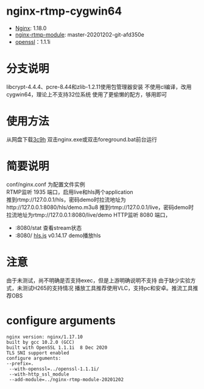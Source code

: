 nginx-rtmp-cygwin64
================

* [Nginx](http://nginx.org/): 1.18.0
* [nginx-rtmp-module](https://github.com/arut/nginx-rtmp-module): master-20201202-git-afd350e
* [openssl](https://www.openssl.org/)：1.1.1i

# 分支说明
libcrypt-4.4.4、pcre-8.44和zlib-1.2.11使用包管理器安装
不使用cl编译，改用cygwin64，理论上不支持32位系统
使用了更偷懒的配方，够用即可

# 使用方法
从网盘下载[3c9h](https://wwa.lanzous.com/iwXczkcxf3i)
双击nginx.exe或双击foreground.bat前台运行

# 简要说明
conf/nginx.conf 为配置文件实例  
RTMP监听 1935 端口，启用live和hls两个application  
推到rtmp://127.0.0.1/hls，密码demo时拉流地址为http://127.0.0.1:8080/hls/demo.m3u8
推到rtmp://127.0.0.1/live，密码demo时拉流地址为rtmp://127.0.0.1:8080/live/demo
HTTP监听 8080 端口，
* :8080/stat 查看stream状态  
* :8080/ [hls.js](https://github.com/video-dev/hls.js) v0.14.17 demo播放hls

# 注意
由于未测试，尚不明确是否支持exec，但是上游明确说明不支持
由于缺少实验方式，未测试H265的支持情况
播放工具推荐使用VLC，支持pc和安卓。推流工具推荐OBS

# configure arguments
```
nginx version: nginx/1.17.10
built by gcc 10.2.0 (GCC)
built with OpenSSL 1.1.1i  8 Dec 2020
TLS SNI support enabled
configure arguments:
--prefix=. 
 --with-openssl=../openssl-1.1.1i/ 
 --with-http_ssl_module 
 --add-module=../nginx-rtmp-module-20201202 
```
